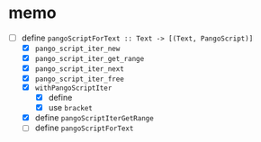 memo
====

* [ ] define `pangoScriptForText :: Text -> [(Text, PangoScript)]`
	+ [x] `pango_script_iter_new`
	+ [x] `pango_script_iter_get_range`
	+ [x] `pango_script_iter_next`
	+ [x] `pango_script_iter_free`
	+ [x] `withPangoScriptIter`
		- [x] define
		- [x] use `bracket`
	+ [x] define `pangoScriptIterGetRange`
	+ [ ] define `pangoScriptForText`

